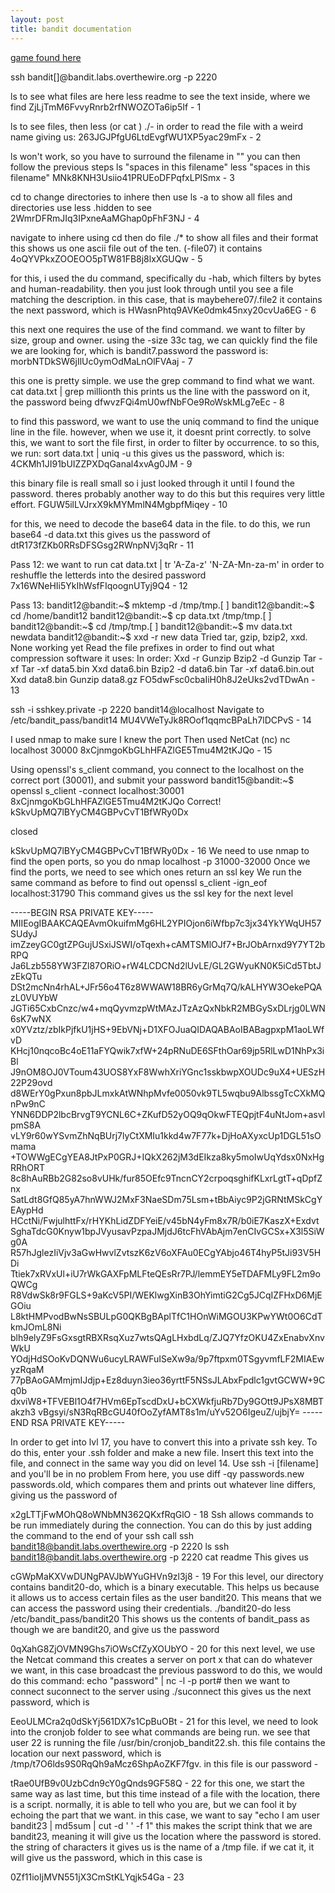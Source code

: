 ```yaml
---
layout: post
title: bandit documentation
---
```

[game found here](https://overthewire.org/wargames/bandit/bandit0.html)

ssh bandit[]@bandit.labs.overthewire.org -p 2220

ls to see what files are here
less readme to see the text inside, where we find
ZjLjTmM6FvvyRnrb2rfNWOZOTa6ip5If - 1

ls to see files, 
then less (or cat ) ./- in order to read the file with a weird name
giving us:
263JGJPfgU6LtdEvgfWU1XP5yac29mFx - 2

ls won't work, so you have to surround the filename in ""
you can then follow the previous steps 
ls "spaces in this filename"
less "spaces in this filename"
MNk8KNH3Usiio41PRUEoDFPqfxLPlSmx - 3

cd to change directories to inhere
then use ls -a to show all files and directories
use less .hidden to see
2WmrDFRmJIq3IPxneAaMGhap0pFhF3NJ - 4

navigate to inhere using cd
then do file ./* to show all files and their format
this shows us one ascii file out of the ten. (-file07) it contains 
4oQYVPkxZOOEOO5pTW81FB8j8lxXGUQw - 5

for this, i used the du command, specifically du -hab, which filters by bytes and human-readability. then you just look through until you see a file matching the description. in this case, that is maybehere07/.file2
it contains the next password, which is 
HWasnPhtq9AVKe0dmk45nxy20cvUa6EG - 6

this next one requires the use of the find command. we want to filter by size, group and owner. using the -size 33c tag, we can quickly find the file we are looking for, which is bandit7.password
the password is:
morbNTDkSW6jIlUc0ymOdMaLnOlFVAaj - 7

this one is pretty simple. we use the grep command to find what we want. 
cat data.txt | grep millionth
this prints us the line with the password on it, the password being
dfwvzFQi4mU0wfNbFOe9RoWskMLg7eEc - 8

to find this password, we want to use the uniq command to find the unique line in the file. however, when we use it, it doesnt print correctly. to solve this, we want to sort the file first, in order to filter by occurrence. to so this, we run:
sort data.txt | uniq -u
this gives us the password, which is:
4CKMh1JI91bUIZZPXDqGanal4xvAg0JM - 9

this binary file is reall small so i just looked through it until I found the password. theres probably another way to do this but this requires very little effort.
FGUW5ilLVJrxX9kMYMmlN4MgbpfMiqey - 10

for this, we need to decode the base64 data in the file. to do this, we run
base64 -d data.txt
this gives us the password of
dtR173fZKb0RRsDFSGsg2RWnpNVj3qRr - 11


Pass 12: 
we want to run
cat data.txt | tr 'A-Za-z' 'N-ZA-Mn-za-m'
in order to reshuffle the letterds into the desired password
7x16WNeHIi5YkIhWsfFIqoognUTyj9Q4 - 12

Pass 13: 
bandit12@bandit:~$ mktemp -d
/tmp/tmp.[ ]
bandit12@bandit:~$ cd /home/bandit12
bandit12@bandit:~$ cp data.txt /tmp/tmp.[ ]
bandit12@bandit:~$ cd /tmp/tmp.[ ]
bandit12@bandit:~$ mv data.txt newdata
bandit12@bandit:~$ xxd -r new data
Tried tar, gzip, bzip2, xxd. None working yet
Read the file prefixes in order to find out what compression software it uses:
In order:
Xxd -r
Gunzip
Bzip2 -d
Gunzip
Tar -xf
Tar -xf data5.bin
Xxd data6.bin
Bzip2 -d data6.bin
Tar -xf data6.bin.out
Xxd data8.bin
Gunzip data8.gz
FO5dwFsc0cbaIiH0h8J2eUks2vdTDwAn - 13


ssh -i sshkey.private -p 2220 bandit14@localhost
Navigate to /etc/bandit_pass/bandit14
MU4VWeTyJk8ROof1qqmcBPaLh7lDCPvS - 14


I used nmap to make sure I knew the port
Then used NetCat (nc)
nc localhost 30000
8xCjnmgoKbGLhHFAZlGE5Tmu4M2tKJQo - 15


Using openssl's s_client command, you connect to the localhost on the correct port (30001), and submit your password
bandit15@bandit:~$ openssl s_client -connect localhost:30001
8xCjnmgoKbGLhHFAZlGE5Tmu4M2tKJQo
Correct!
kSkvUpMQ7lBYyCM4GBPvCvT1BfWRy0Dx

closed


kSkvUpMQ7lBYyCM4GBPvCvT1BfWRy0Dx - 16
We need to use nmap to find the open ports, so you do
nmap localhost -p 31000-32000
Once we find the ports, we need to see which ones return an ssl key
We run the same command as before to find out
openssl s_client -ign_eof localhost:31790
This command gives us the ssl key for the next level

-----BEGIN RSA PRIVATE KEY-----
MIIEogIBAAKCAQEAvmOkuifmMg6HL2YPIOjon6iWfbp7c3jx34YkYWqUH57SUdyJ
imZzeyGC0gtZPGujUSxiJSWI/oTqexh+cAMTSMlOJf7+BrJObArnxd9Y7YT2bRPQ
Ja6Lzb558YW3FZl87ORiO+rW4LCDCNd2lUvLE/GL2GWyuKN0K5iCd5TbtJzEkQTu
DSt2mcNn4rhAL+JFr56o4T6z8WWAW18BR6yGrMq7Q/kALHYW3OekePQAzL0VUYbW
JGTi65CxbCnzc/w4+mqQyvmzpWtMAzJTzAzQxNbkR2MBGySxDLrjg0LWN6sK7wNX
x0YVztz/zbIkPjfkU1jHS+9EbVNj+D1XFOJuaQIDAQABAoIBABagpxpM1aoLWfvD
KHcj10nqcoBc4oE11aFYQwik7xfW+24pRNuDE6SFthOar69jp5RlLwD1NhPx3iBl
J9nOM8OJ0VToum43UOS8YxF8WwhXriYGnc1sskbwpXOUDc9uX4+UESzH22P29ovd
d8WErY0gPxun8pbJLmxkAtWNhpMvfe0050vk9TL5wqbu9AlbssgTcCXkMQnPw9nC
YNN6DDP2lbcBrvgT9YCNL6C+ZKufD52yOQ9qOkwFTEQpjtF4uNtJom+asvlpmS8A
vLY9r60wYSvmZhNqBUrj7lyCtXMIu1kkd4w7F77k+DjHoAXyxcUp1DGL51sOmama
+TOWWgECgYEA8JtPxP0GRJ+IQkX262jM3dEIkza8ky5moIwUqYdsx0NxHgRRhORT
8c8hAuRBb2G82so8vUHk/fur85OEfc9TncnCY2crpoqsghifKLxrLgtT+qDpfZnx
SatLdt8GfQ85yA7hnWWJ2MxF3NaeSDm75Lsm+tBbAiyc9P2jGRNtMSkCgYEAypHd
HCctNi/FwjulhttFx/rHYKhLidZDFYeiE/v45bN4yFm8x7R/b0iE7KaszX+Exdvt
SghaTdcG0Knyw1bpJVyusavPzpaJMjdJ6tcFhVAbAjm7enCIvGCSx+X3l5SiWg0A
R57hJglezIiVjv3aGwHwvlZvtszK6zV6oXFAu0ECgYAbjo46T4hyP5tJi93V5HDi
Ttiek7xRVxUl+iU7rWkGAXFpMLFteQEsRr7PJ/lemmEY5eTDAFMLy9FL2m9oQWCg
R8VdwSk8r9FGLS+9aKcV5PI/WEKlwgXinB3OhYimtiG2Cg5JCqIZFHxD6MjEGOiu
L8ktHMPvodBwNsSBULpG0QKBgBAplTfC1HOnWiMGOU3KPwYWt0O6CdTkmJOmL8Ni
blh9elyZ9FsGxsgtRBXRsqXuz7wtsQAgLHxbdLq/ZJQ7YfzOKU4ZxEnabvXnvWkU
YOdjHdSOoKvDQNWu6ucyLRAWFuISeXw9a/9p7ftpxm0TSgyvmfLF2MIAEwyzRqaM
77pBAoGAMmjmIJdjp+Ez8duyn3ieo36yrttF5NSsJLAbxFpdlc1gvtGCWW+9Cq0b
dxviW8+TFVEBl1O4f7HVm6EpTscdDxU+bCXWkfjuRb7Dy9GOtt9JPsX8MBTakzh3
vBgsyi/sN3RqRBcGU40fOoZyfAMT8s1m/uYv52O6IgeuZ/ujbjY=
-----END RSA PRIVATE KEY-----


In order to get into lvl 17, you have to convert this into a private ssh key. To do this, enter your .ssh folder and make a new file. Insert this text into the file, and connect in the same way you did on level 14. Use ssh -i [filename] and you'll be in no problem
From here, you use diff -qy passwords.new passwords.old, which compares them and prints out whatever line differs, giving us the password of 


x2gLTTjFwMOhQ8oWNbMN362QKxfRqGlO - 18
Ssh allows commands to be run immediately during the connection. You can do this by just adding the command to the end of your ssh call
ssh bandit18@bandit.labs.overthewire.org -p 2220 ls 
ssh bandit18@bandit.labs.overthewire.org -p 2220 cat readme
This gives us 


cGWpMaKXVwDUNgPAVJbWYuGHVn9zl3j8 - 19
For this level, our directory contains bandit20-do, which is a binary executable. This helps us because it allows us to access certain files as the user bandit20. This means that we can access the password using their credentials. 
./bandit20-do less /etc/bandit_pass/bandit20
This shows us the contents of bandit_pass as though we are bandit20, and give us the password 


0qXahG8ZjOVMN9Ghs7iOWsCfZyXOUbYO - 20
for this next level, we use the Netcat command
this creates a server on port x that can do whatever we want, in this case broadcast the previous password
to do this, we would do this command:
echo "password" | nc -l -p port#
then we want to connect suconnect to the server using ./suconnect
this gives us the next password, which is 


EeoULMCra2q0dSkYj561DX7s1CpBuOBt - 21
for this level, we need to look into the cronjob folder to see what commands are being run. we see that user 22 is running the file /usr/bin/cronjob_bandit22.sh. this file contains the location our next password, which is /tmp/t7O6lds9S0RqQh9aMcz6ShpAoZKF7fgv. in this file is our password - 


tRae0UfB9v0UzbCdn9cY0gQnds9GF58Q - 22
for this one, we start the same way as last time, but this time instead of a file with the location, there is a script. normally, it is able to tell who you are, but we can fool it by echoing the part that we want. in this case, we want to say "echo I am user bandit23 | md5sum | cut -d ' ' -f 1"
this makes the script think that we are bandit23, meaning it will give us the location where the password is stored.
the string of characters it gives us is the name of a /tmp file. if we cat it, it will give us the password, which in this case is

0Zf11ioIjMVN551jX3CmStKLYqjk54Ga - 23
